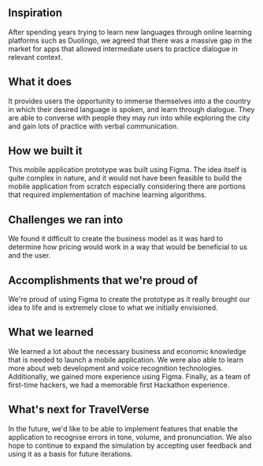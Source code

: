 ## Inspiration
After spending years trying to learn new languages through online learning platforms such as Duolingo, we agreed that there was a massive gap in the market for apps that allowed intermediate users to practice dialogue in relevant context. 

## What it does
It provides users the opportunity to immerse themselves into a the country in which their desired language is spoken, and learn through dialogue. They are able to converse with people they may run into while exploring the city and gain lots of practice with verbal communication.

## How we built it
This mobile application prototype was built using Figma. The idea itself is quite complex in nature, and it would not have been feasible to build the mobile application from scratch especially considering there are portions that required implementation of machine learning algorithms. 

## Challenges we ran into
We found it difficult to create the business model as it was hard to determine how pricing would work in a way that would be beneficial to us and the user. 

## Accomplishments that we're proud of
We're proud of using Figma to create the prototype as it really brought our idea to life and is extremely close to what we initially envisioned.

## What we learned
We learned a lot about the necessary business and economic knowledge that is needed to launch a mobile application. We were also able to learn more about web development and voice recognition technologies. Additionally, we gained more experience using Figma. Finally, as a team of first-time hackers, we had a memorable first Hackathon experience.

## What's next for TravelVerse
In the future, we'd like to be able to implement features that enable the application to recognise errors in tone, volume, and pronunciation. We also hope to continue to expand the simulation by accepting user feedback and using it as a basis for future iterations. 
